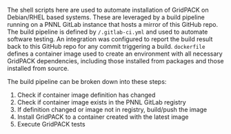The shell scripts here are used to automate installation of GridPACK on Debian/RHEL based systems. These are leveraged by a build pipeline running on a PNNL GitLab instance that hosts a mirror of this GitHub repo. The build pipeline is defined by `/.gitlab-ci.yml` and used to automate software testing. An integration was configured to report the build result back to this GitHub repo for any commit triggering a build. `dockerfile` defines a container image used to create an environment with all necessary GridPACK dependencies, including those installed from packages and those installed from source.

The build pipeline can be broken down into these steps:

1. Check if container image definition has changed
2. Check if container image exists in the PNNL GitLab registry
3. If definition changed or image not in registry, build/push the image
3. Install GridPACK to a container created with the latest image
4. Execute GridPACK tests
